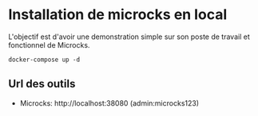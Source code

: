 # Installation de microcks en local

L'objectif est d'avoir une demonstration simple 
sur son poste de travail et fonctionnel de Microcks.

`docker-compose up -d`

## Url des outils
 * Microcks: http://localhost:38080 (admin:microcks123)

